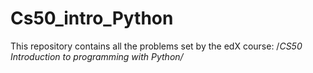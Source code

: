 # Cs50_intro_Python

This repository contains all the problems set by the edX course:
/*CS50 Introduction to programming with Python/*
